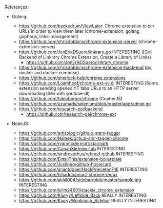References:
- Golang:  
    + https://github.com/backedrum/ViewLater: Chrome extension to pin URLs in order to view them later (chrome-extension, golang, gopherjs, links-management)
    + https://github.com/chrisdobbins/chrome-extension-server (chrome-extension-server)
    + https://github.com/JonErikDSuero/linkrary_go INTERESTING ([Go] Backend of Linkrary Chrome Extension, Create a Library of Links)
        * https://github.com/JonErikDSuero/linkrary_chrome
    + https://github.com/chrisdobbins/chrome-extension-back-end (go, docker and docker-compose)
    + https://github.com/sherlock-help/chrome.extensions
    + https://github.com/Loamhoof/chrome-ext-yt-dl INTERESTING (Some extension sending opened YT tabs URLs to an HTTP server downloading then with youtube-dl)
    + https://github.com/fabioberger/chrome (GopherJS)
    + https://github.com/azumads/selenium/blob/master/app/admin.go
    + https://github.com/research-pal/backend
        * https://github.com/research-pal/chrome-ext

- NodeJS:
    + https://github.com/artisologic/github-stars-tagger
    + https://github.com/Namek/github-star-tagger-chrome
    + https://github.com/ryanmcdermott/starmark
    + https://github.com/ConanXie/new-tab INTERESTING
    + https://github.com/sindresorhus/refined-github INTERESTING
    + https://github.com/EmailThis/extension-boilerplate 
    + https://github.com/Justineo/github-hovercard
    + https://github.com/anantdgoel/HackPrincetonF16 INTERESTING
    + https://github.com/tshaddix/react-chrome-redux
    + https://github.com/akhil004/sidebar/blob/master/sample.jpg INTERESTING
    + https://github.com/jolim24601/stackle_chrome_extension
    + https://github.com/Kiuryy/Leftside_Back REALLY INTERESTING
    + https://github.com/Kiuryy/Bookmark_Sidebar REALLY INTERESTING

